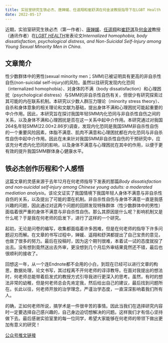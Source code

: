 ```yaml
---
title: 实验室研究生铁必杰、唐婵媛、任遥翔和崔舒淇在何金波教授指导下在LGBT Health 发表研究成果
date: 2022-05-17
---
```



<!--more-->

近期，实验室研究生铁必杰（第一作者）、[唐婵媛](https://sci-cream.netlify.app/author/tang-chanyuan/)、[任遥翔](https://sci-cream.netlify.app/author/ren-yaoxiang/)和[崔舒淇](https://sci-cream.netlify.app/author/cui-shuqi/)及[何金波](https://sci-cream.netlify.app/author/he-jinbo/)教授（通讯作者）在[*LGBT HEALTH*](https://home.liebertpub.com/publications/lgbt-health/618)发表论文*Internalized homophobia, body dissatisfaction, psychological distress, and Non-Suicidal Self-Injury among Young Sexual Minority Men in China*.

## 文章简介

性少数群体中的男性(sexual minority men；SMM)已被证明具有更高的非自杀性自伤(non-suicidal self-injury)的风险。虽然以往研究发现内化恐同（internalized homophobia）、对身体的不满（body dissatisfaction）和心理困扰（psychological distress）与SMM的非自杀性自伤有关，但很少有研究探索过其可能的内在联系机制。本研究以少数人群压力理论（minority stress theory）、自杀和身体意象的相关理论和文献为基础，提出身体不满和心理困扰可能起重要的中介作用。因此，本研究旨在探讨我国年轻SMM内化恐同与非自杀性自伤之间的关系，以及身体不满和心理困扰是否在这一关系中起中介作用。本研究通过对我国264名年轻SMM(22.00±2.86岁)调查，发现内化恐同是我国SMM非自杀性自伤的一个重要风险因素，体脂不满意、肌肉不满意和心理困扰都在内化恐同与非自杀性自伤中起中介作用。因此在未来针对我国SMM非自杀性自伤的干预研究中，应该充分考虑内化恐同的影响，以及身体不满意与心理困扰在其中的作用，以便于更有效的提升我国SMM群体身心健康水平。

## 铁必杰创作历程和个人感悟

这篇文章的灵感来源于去年12月在何老师指导下发表的那篇*Body dissatisfaction and non‑suicidal self‑injury among Chinese young adults: a moderated mediation analysis*。该论文证实了我国情境下我国年轻人身体不满意与非自杀性自伤的关系，以及提出了可能的潜在机制。非自杀性自伤与身体不满意一直是我感兴趣的问题，因此通过对这两个问题的回顾发现特殊群体（性少数群体中的男性）面临着很严重的身体不满意与非自杀性自伤。那么其原因是什么呢？影响机制又是什么呢？于是我在何老师的启发下，进行了这样的一个研究。

起初，无论是问卷的编写，收集都面临着许多困难，但是在何老师的指导下许多问题迎刃而解。在文章的书写过程中，婵媛、遥翔和舒淇都提出了自己宝贵的意见，也做了很多的努力。最后在投稿时，因为这个期刊很难，本着试一试的态度就投了出去。没有想到竟然送出去外审，更没想到几个月后外审结果竟然还不错，最后也很顺利的接收了。

回想这一年，从一个连Endnote都不会用的小白，到现在已经可以进行文章的构思，数据处理，论文书写，其过程离不开何老师的谆谆教导。在面对我提出的想法时，何老师总能带着启发式的教授方式引导我进行更深入的思考。虽然，有时的想法非常的幼稚，但是何老师总会先肯定我，然后给出自己的建议，最后找到问题所在。长此以往，何老师开放的治学理念，严谨治学态度，一直深深影响着我们所有人。

的确，正如何老师所说，搞学术是一件很辛苦的事情。因此当我们在选择研究内容时一定要选择自己感兴趣的，自己身边迫切想解决的问题。这样我们才有信心坚持做下去。最后感谢实验室里的每一位同学，希望大家能够在何老师的带领下做出更加有意义的研究！

[公众号推文链接](https://mp.weixin.qq.com/s/wveRl_rs3D1edzegOt24dw)
